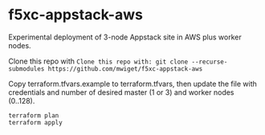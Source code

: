 # f5xc-appstack-aws

Experimental deployment of 3-node Appstack site in AWS plus worker nodes.

Clone this repo with `Clone this repo with: git clone --recurse-submodules https://github.com/mwiget/f5xc-appstack-aws`

Copy terraform.tfvars.example to terraform.tfvars, then update the file with credentials 
and number of desired master (1 or 3) and worker nodes (0..128).

```
terraform plan
terraform apply
```

